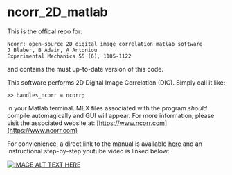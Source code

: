 # ncorr_2D_matlab

This is the offical repo for:

```
Ncorr: open-source 2D digital image correlation matlab software
J Blaber, B Adair, A Antoniou
Experimental Mechanics 55 (6), 1105-1122
```

and contains the must up-to-date version of this code.

This software performs 2D Digital Image Correlation (DIC). Simply call it like:

`>> handles_ncorr = ncorr;`

in your Matlab terminal. MEX files associated with the program *should* compile automagically and GUI will appear. For more information, please visit the associated website at: [https://www.ncorr.com](https://www.ncorr.com)

For convienience, a direct link to the manual is available [here](http://www.ncorr.com/download/ncorrmanual_v1_2_2.pdf) and an instructional step-by-step youtube video is linked below:

[![IMAGE ALT TEXT HERE](http://img.youtube.com/vi/cXfeiBXjN18/0.jpg)](http://www.youtube.com/watch?v=cXfeiBXjN18)


